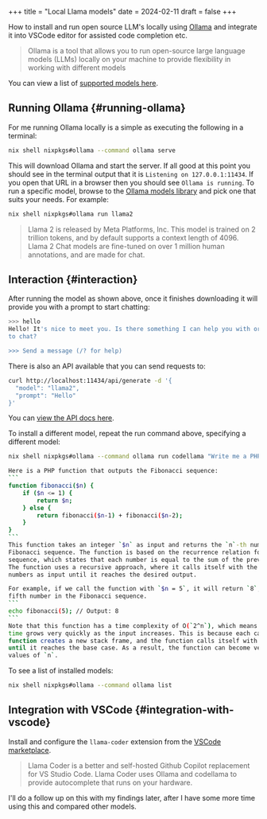 +++
title = "Local Llama models"
date = 2024-02-11
draft = false
+++

How to install and run open source LLM's locally using [Ollama](https://ollama.com/) and integrate it into VSCode editor for assisted code completion etc.

<!--more-->

> Ollama is a tool that allows you to run open-source large language models (LLMs) locally on your machine to provide flexibility in working with different models

You can view a list of [supported models here](https://ollama.com/library).


## Running Ollama {#running-ollama}

For me running Ollama locally is a simple as executing the following in a terminal:

```bash
nix shell nixpkgs#ollama --command ollama serve
```

This will download Ollama and start the server. If all good at this point you should see in the terminal output that it is `Listening on 127.0.0.1:11434`. If you open that URL in a browser then you should see `Ollama is running`.
To run a specific model, browse to the [Ollama models library](https://ollama.com/library) and pick one that suits your needs. For example:

```bash
nix shell nixpkgs#ollama run llama2
```

> Llama 2 is released by Meta Platforms, Inc. This model is trained on 2 trillion tokens, and by default supports a context length of 4096. Llama 2 Chat models are fine-tuned on over 1 million human annotations, and are made for chat.


## Interaction {#interaction}

After running the model as shown above, once it finishes downloading it will provide you with a prompt to start chatting:

```bash
>>> hello
Hello! It's nice to meet you. Is there something I can help you with or would you like
to chat?

>>> Send a message (/? for help)
```

There is also an API available that you can send requests to:

```bash
curl http://localhost:11434/api/generate -d '{
  "model": "llama2",
  "prompt": "Hello"
}'
```

You can [view the API docs here](https://github.com/ollama/ollama/blob/main/docs/api.md).

To install a different model, repeat the run command above, specifying a different model:

````bash
nix shell nixpkgs#ollama --command ollama run codellama "Write me a PHP function that outputs the fibonacci sequence"

Here is a PHP function that outputs the Fibonacci sequence:
```
function fibonacci($n) {
    if ($n <= 1) {
        return $n;
    } else {
        return fibonacci($n-1) + fibonacci($n-2);
    }
}
```
This function takes an integer `$n` as input and returns the `n`-th number in the
Fibonacci sequence. The function is based on the recurrence relation for the Fibonacci
sequence, which states that each number is equal to the sum of the previous two numbers.
The function uses a recursive approach, where it calls itself with the previous two
numbers as input until it reaches the desired output.

For example, if we call the function with `$n = 5`, it will return `8`, since `8` is the
fifth number in the Fibonacci sequence.
```
echo fibonacci(5); // Output: 8
```
Note that this function has a time complexity of O(`2^n`), which means that the running
time grows very quickly as the input increases. This is because each call to the
function creates a new stack frame, and the function calls itself with smaller inputs
until it reaches the base case. As a result, the function can become very slow for large
values of `n`.
````

To see a list of installed models:

````bash
nix shell nixpkgs#ollama --command ollama list
````


## Integration with VSCode {#integration-with-vscode}

Install and configure the `llama-coder` extension from the [VSCode marketplace](https://marketplace.visualstudio.com/items?itemName=ex3ndr.llama-coder).

> Llama Coder is a better and self-hosted Github Copilot replacement for VS Studio Code. Llama Coder uses Ollama and codellama to provide autocomplete that runs on your hardware.

I'll do a follow up on this with my findings later, after I have some more time using this and compared other models.
